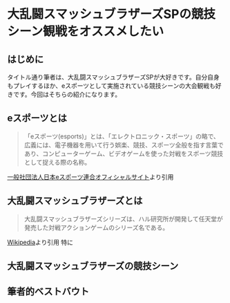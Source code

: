 # 大乱闘スマッシュブラザーズSPの競技シーン観戦をオススメしたい

## はじめに
タイトル通り筆者は、大乱闘スマッシュブラザーズSPが大好きです。自分自身もプレイするほか、eスポーツとして実施されている競技シーンの大会観戦も好きです。今回はそちらの紹介になります。

## eスポーツとは
>「eスポーツ(esports)」とは、「エレクトロニック・スポーツ」の略で、広義には、電子機器を用いて行う娯楽、競技、スポーツ全般を指す言葉であり、コンピューターゲーム、ビデオゲームを使った対戦をスポーツ競技として捉える際の名称。

[一般社団法人日本eスポーツ連合オフィシャルサイト](https://jesu.or.jp/contents/about_esports/)より引用

## 大乱闘スマッシュブラザーズとは
>大乱闘スマッシュブラザーズシリーズは、ハル研究所が開発して任天堂が発売した対戦アクションゲームのシリーズ名である。

[Wikipedia](https://ja.wikipedia.org/wiki/%E5%A4%A7%E4%B9%B1%E9%97%98%E3%82%B9%E3%83%9E%E3%83%83%E3%82%B7%E3%83%A5%E3%83%96%E3%83%A9%E3%82%B6%E3%83%BC%E3%82%BA%E3%82%B7%E3%83%AA%E3%83%BC%E3%82%BA)より引用
特に
## 大乱闘スマッシュブラザーズの競技シーン

## 筆者的ベストバウト
